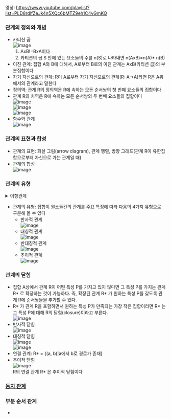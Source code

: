 영상: https://www.youtube.com/playlist?list=PLD8rdlfZeJk4n5XQc6bMTZ9eh1C4vGmKQ

### 관계의 정의와 개념
- 카티션 곱   
![image](https://user-images.githubusercontent.com/28378553/124862588-a2b75100-dff0-11eb-9f26-1ad4ebf0a7bb.png)
  1. AxB!=BxA이다
  2. 카티션의 곱 S 안에 있는 요소들의 수를 n(S)로 나타내면 n(AxB)=n(A)* n(B)
- 이진 관계: 집합 A와 B에 대해서, A로부터 B로의 이진 관계는 AxB(카티션 곱)의 부분집합이다
- 자기 자신으로의 관계: R이 A로부터 자기 자신으로의 관계(R: A->A)라면 R은 A위에서의 관계라고 말한다
- 정의역: 관계 R의 정의역은 R에 속하는 모든 순서쌍의 첫 번째 요소들의 집합이다
- 관계 R의 치역은 R에 속하는 모든 순서쌍의 두 번빼 요소들의 집합이다   
![image](https://user-images.githubusercontent.com/28378553/124863197-a7303980-dff1-11eb-8494-792050ed8d5b.png)   
![image](https://user-images.githubusercontent.com/28378553/124863227-b31bfb80-dff1-11eb-8bcc-2a430706c0aa.png)   
![image](https://user-images.githubusercontent.com/28378553/124863287-cc24ac80-dff1-11eb-9036-a2df45b29432.png)
- 함수와 관계   
![image](https://user-images.githubusercontent.com/28378553/124863414-f7a79700-dff1-11eb-85a0-a215f5762fad.png)

### 관계의 표현과 합성
- 관계의 표현: 화살 그림(arrow diagram), 관계 행렬, 방향 그래프(관계 R이 유한집합으로부터 자신으로 가는 관계일 때)
- 관계의 합성   
![image](https://user-images.githubusercontent.com/28378553/124863744-a2b85080-dff2-11eb-927e-452d95549d1b.png)

### 관계의 유형

<details>
<summary>이항관계</summary>

- 집합 내의 원소들간의 존재할 수 있는 관계에 대한 개념
- 이항 관계는 n항 관계에서 n이 2인 특수 경우 - 우리가 흔히 생각하는 "a는 b보다 크다"와 같은 개념도의 관계의 하위 개념
- 관계를 이야기할 때 함수를 빼놓을 수 없는데 함수는 관계의 하위 개념이면서 동시에 프로그래밍의 꽃
- 함수의 정의 - 첫 번째 집합의 임의의 한 원소를 두 번째 집합의 오직 한 원소에 대응시키는 대응 관계" 이기 때문
- 특이한 관계 - 반사, 대칭, 반대칭, 비대칭, 추이 관계
- 추이관계 - 데이터 베이스의 관계를 제 3 정규형으로 만들기 위해 추이적 함수 종속성을 제거 해야 한다, 그래프에서 경로 개념에서 추이적 관계를 생각 가능: 정점 a와 b(aRb), b와 c(bRc)가 연결되어 있으면 a에서 c로 가는 경로가 존재한다(aRc)는 식으로 생각할 수 있다.
</details>

- 관계의 유형: 집합이 원소들간의 관계를 주요 특징에 따라 다음의 4가지 유형으로 구분해 볼 수 있다
  + 반사적 관계   
  ![image](https://user-images.githubusercontent.com/28378553/124864159-6a654200-dff3-11eb-93b3-351fd8b03b2d.png)
  + 대칭적 관계   
  ![image](https://user-images.githubusercontent.com/28378553/124865416-984b8600-dff5-11eb-8d7b-b91ee72627c7.png)
  + 반대칭적 관계   
  ![image](https://user-images.githubusercontent.com/28378553/124865725-29baf800-dff6-11eb-8fa7-6c98322f2893.png)
  + 추이적 관계   
  ![image](https://user-images.githubusercontent.com/28378553/124865839-60910e00-dff6-11eb-90d1-3bb1f6058d5d.png)

### 관계의 닫힘
- 집합 A상에서 관계 R이 어떤 특성 P를 가지고 있지 않다면 그 특성 P를 가지는 관계 R* 로 확장하는 것이 가능하다. 즉, 확장된 관계 R* 가 원하는 특성 P를 갖도록 관계 R에 순서쌍들을 추가할 수 있다.
- R* 가 관계 R을 포함하면서 원하는 특성 P가 만족되는 가장 작은 집합이라면 R* 는 그 특성 P에 대해 R의 닫힘(closure)이라고 부른다.   
![image](https://user-images.githubusercontent.com/28378553/124866826-fa0cef80-dff7-11eb-93ca-a48e9b909a2c.png)
- 반사적 닫힘   
![image](https://user-images.githubusercontent.com/28378553/124866887-1ad54500-dff8-11eb-96b9-a6b32f5f657e.png)
- 대칭적 닫힘   
![image](https://user-images.githubusercontent.com/28378553/124866994-47895c80-dff8-11eb-8a86-abd40f246af1.png)   
![image](https://user-images.githubusercontent.com/28378553/124867223-a353e580-dff8-11eb-8730-79dffb87867e.png)
- 연결 관계: R* = {(a, b)|a에서 b로 경로가 존재}
- 추이적 닫힘   
![image](https://user-images.githubusercontent.com/28378553/124867467-1eb59700-dff9-11eb-818d-3742b34934e9.png)    
R의 연결 관계 R* 은 추이적 닫힘이다

### [동치 관계](이산수학-기초/동치-관계.md)

### 부분 순서 관계
-
